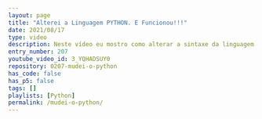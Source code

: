 ```yaml
---
layout: page
title: "Alterei a Linguagem PYTHON. E Funcionou!!!"
date: 2021/08/17
type: video
description: Neste vídeo eu mostro como alterar a sintaxe da linguagem Python. Para isso mostro como alterar a gramática do interpretador Cpython, adicionando mais uma opção à operação "pass".
entry_number: 207
youtube_video_id: 3_YQHADSUY0
repository: 0207-mudei-o-python
has_code: false
has_p5: false
tags: []
playlists: [Python]
permalink: /mudei-o-python/
---
```

